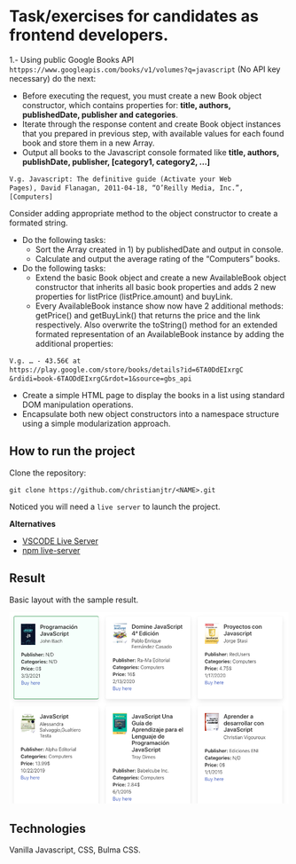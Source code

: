 # Task/exercises for candidates as frontend developers.
1.- Using public Google Books API `httpps://www.googleapis.com/books/v1/volumes?q=javascript` (No API key necessary) do the next:
- Before executing the request, you must create a new Book object constructor, which contains properties for: **title, authors, publishedDate, publisher and categories**.
- Iterate through the response content and create Book object instances that you prepared in previous step, with available values for each found book and store them in a new Array.
- Output all books to the Javascript console formated like **title, authors, publishDate, publisher, [category1, category2, …]**

```
V.g. Javascript: The definitive guide (Activate your Web
Pages), David Flanagan, 2011-04-18, “O’Reilly Media, Inc.”,
[Computers]
```
Consider adding appropriate method to the object constructor to create a formated
string.
- Do the following tasks:
    - Sort the Array created in 1) by publishedDate and output in console.
    - Calculate and output the average rating of the “Computers” books.
- Do the following tasks:
    - Extend the basic Book object and create a new AvailableBook object constructor that inherits all basic book properties and adds 2 new properties for listPrice (listPrice.amount) and buyLink.
    - Every AvailableBook instance show now have 2 additional methods: getPrice() and getBuyLink() that returns the price and the link respectively. Also overwrite the toString() method for an extended formated representation of an AvailableBook instance by adding the additional properties:
```
V.g. … - 43.56€ at
https://play.google.com/store/books/details?id=6TA0DdEIxrgC
&rdidi=book-6TAODdEIxrgC&rdot=1&source=gbs_api
```

- Create a simple HTML page to display the books in a list using standard DOM manipulation
operations.
- Encapsulate both new object constructors into a namespace structure using a simple
modularization approach.


## How to run the project

Clone the repository:

```shell
git clone https://github.com/christianjtr/<NAME>.git
```


Noticed you will need a `live server` to launch the project.

**Alternatives**

- [VSCODE Live Server](https://marketplace.visualstudio.com/items?itemName=ritwickdey.LiveServer)
- [npm live-server](https://www.npmjs.com/package/live-server)




## Result

Basic layout with the sample result.

![](./demo/books.png)

## Technologies

Vanilla Javascript, CSS, Bulma CSS.
